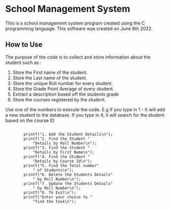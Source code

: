 # School Management System

This is a school management system program created using the C programming language.
This software was created on June 8th 2022.

## How to Use

The purpose of the code is to collect and store information about the student such as :

1. Store the First name of the student.
2. Store the Last name of the student.
3. Store the unique Roll number for every student.
4. Store the Grade Point Average of every student.
5. Extract a description based off the students grade
6. Store the courses registered by the student.

Use one of the numbers to execute the code. E.g if you type in 1 - It will add a new student to the database. If you type in 4, it will search for the student based on the course ID

```

		printf("1. Add the Student Details\n");
		printf("2. Find the Student "
			"Details by Roll Number\n");
		printf("3. Find the Student "
			"Details by First Name\n");
		printf("4. Find the Student "
			"Details by Course Id\n");
		printf("5. Find the Total number"
			" of Students\n");
		printf("6. Delete the Students Details"
			" by Roll Number\n");
		printf("7. Update the Students Details"
			" by Roll Number\n");
		printf("8. To Exit\n");
		printf("Enter your choice to "
			"find the task\n");
